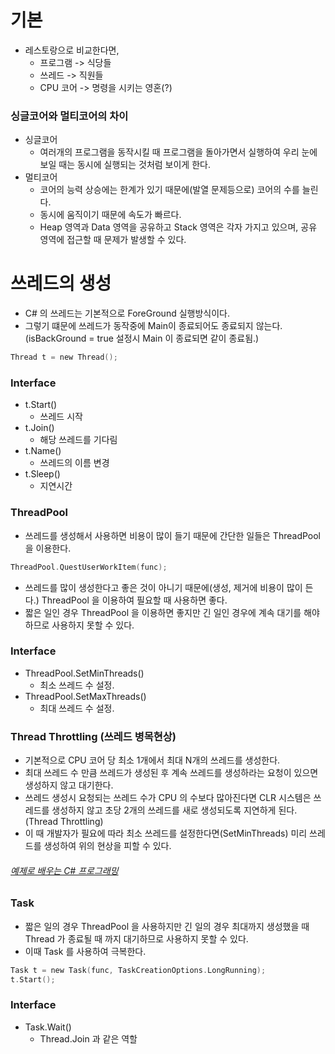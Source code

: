 기본
=====
- 레스토랑으로 비교한다면, 
  - 프로그램 -> 식당들
  - 쓰레드 -> 직원들
  - CPU 코어 -> 명령을 시키는 영혼(?)

### 싱글코어와 멀티코어의 차이
- 싱글코어
  - 여러개의 프로그램을 동작시킬 때 프로그램을 돌아가면서 실행하여 우리 눈에 보일 때는 동시에 실행되는 것처럼 보이게 한다.
- 멀티코어
  - 코어의 능력 상승에는 한계가 있기 때문에(발열 문제등으로) 코어의 수를 늘린다. 
  - 동시에 움직이기 때문에 속도가 빠르다.
  - Heap 영역과 Data 영역을 공유하고 Stack 영역은 각자 가지고 있으며, 공유 영역에 접근할 때 문제가 발생할 수 있다.

쓰레드의 생성
=====
- C# 의 쓰레드는 기본적으로 ForeGround 실행방식이다.
- 그렇기 떄문에 쓰레드가 동작중에 Main이 종료되어도 종료되지 않는다. (isBackGround = true 설정시 Main 이 종료되면 같이 종료됨.)

```C
Thread t = new Thread();
```
### Interface
- t.Start()
  - 쓰레드 시작
- t.Join()
  - 해당 쓰레드를 기다림
- t.Name()
  - 쓰레드의 이름 변경
- t.Sleep()
  - 지연시간

### ThreadPool
- 쓰레드를 생성해서 사용하면 비용이 많이 들기 때문에 간단한 일들은 ThreadPool 을 이용한다.

```C
ThreadPool.QuestUserWorkItem(func);
```
- 쓰레드를 많이 생성한다고 좋은 것이 아니기 때문에(생성, 제거에 비용이 많이 든다.) ThreadPool 을 이용하여 필요할 때 사용하면 좋다.
- 짧은 일인 경우 ThreadPool 을 이용하면 좋지만 긴 일인 경우에 계속 대기를 해야하므로 사용하지 못할 수 있다.

### Interface
- ThreadPool.SetMinThreads()
  - 최소 쓰레드 수 설정.
- ThreadPool.SetMaxThreads()
  - 최대 쓰레드 수 설정.

### Thread Throttling (쓰레드 병목현상)
- 기본적으로 CPU 코어 당 최소 1개에서 최대 N개의 쓰레드를 생성한다.
- 최대 쓰레드 수 만큼 쓰레드가 생성된 후 계속 쓰레드를 생성하라는 요청이 있으면 생성하지 않고 대기한다.
- 쓰레드 생성시 요청되는 쓰레드 수가 CPU 의 수보다 많아진다면 CLR 시스템은 쓰레드를 생성하지 않고 초당 2개의 쓰레드를 새로 생성되도록 지연하게 된다.(Thread Throttling)
- 이 때 개발자가 필요에 따라 최소 쓰레드를 설정한다면(SetMinThreads) 미리 쓰레드를 생성하여 위의 현상을 피할 수 있다.

###### [예제로 배우는 C# 프로그래밍](https://www.csharpstudy.com/Threads/threadpool.aspx)

### Task
- 짧은 일의 경우 ThreadPool 을 사용하지만 긴 일의 경우 최대까지 생성했을 때 Thread 가 종료될 때 까지 대기하므로 사용하지 못할 수 있다.
- 이때 Task 를 사용하여 극복한다.
```C
Task t = new Task(func, TaskCreationOptions.LongRunning);
t.Start();
```
### Interface
- Task.Wait()
  - Thread.Join 과 같은 역할
